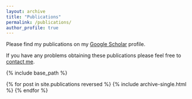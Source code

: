 ```yaml
---
layout: archive
title: "Publications"
permalink: /publications/
author_profile: true
---
```



  Please find my publications on my [Google Scholar](https://scholar.google.com/citations?user=SzEBdA8AAAAJ&hl=en) profile.

  If you have any problems obtaining these publications please feel free to [contact me](https://x-y-zhao.github.io/contact/). 


{% include base_path %}

{% for post in site.publications reversed %}
  {% include archive-single.html %}
{% endfor %}
